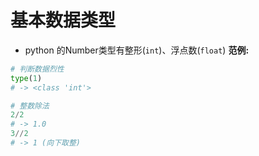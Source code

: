# 基本数据类型

- python 的Number类型有整形(`int`)、浮点数(`float`)
**范例:**
```py
# 判断数据烈性
type(1)
# -> <class 'int'>

# 整数除法
2/2
# -> 1.0
3//2
# -> 1 (向下取整)
```
